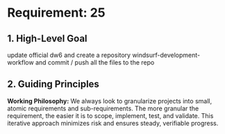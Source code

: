 # Requirement: 25

## 1. High-Level Goal

update official dw6 and create a repository windsurf-development-workflow and commit / push all the files to the repo

## 2. Guiding Principles

**Working Philosophy:** We always look to granularize projects into small, atomic requirements and sub-requirements. The more granular the requirement, the easier it is to scope, implement, test, and validate. This iterative approach minimizes risk and ensures steady, verifiable progress.
